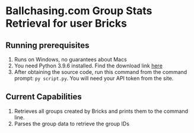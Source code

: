 # Ballchasing.com Group Stats Retrieval for user Bricks

## Running prerequisites
1. Runs on Windows, no guarantees about Macs
2. You need Python 3.9.6 installed. Find the download link [here](https://www.python.org/downloads/)
3. After obtaining the source code, run this command from the command prompt: `py script.py`. You will need your API token from the site.

## Current Capabilities
1. Retrieves all groups created by Bricks and prints them to the command line.
2. Parses the group data to retrieve the group IDs